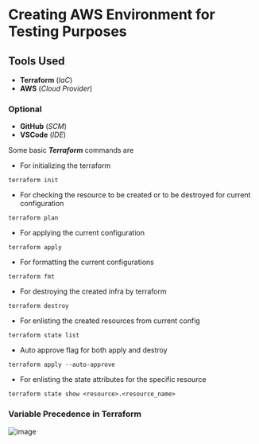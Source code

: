 # Creating AWS Environment for Testing Purposes
## Tools Used

* **Terraform** (*IaC*)
* **AWS** (*Cloud Provider*)
### Optional
* **GitHub** (*SCM*)
* **VSCode** (*IDE*)

Some basic _**Terraform**_ commands are
* For initializing the terraform
```
terraform init 
```
* For checking the resource to be created or to be destroyed for current configuration
```
terraform plan
```
* For applying the current configuration
```
terraform apply
```
* For formatting the current configurations
```
terraform fmt
```
* For destroying the created infra by terraform 
```
terraform destroy
```
* For enlisting the created resources from current config
```
terraform state list
```
* Auto approve flag for both apply and destroy
```
terraform apply --auto-approve
```
* For enlisting the state attributes for the specific resource
```
terraform state show <resource>.<resource_name>
```
### Variable Precedence in Terraform
![image](https://user-images.githubusercontent.com/63061732/156918410-35a56fb5-bab9-42d5-9fe4-a5e72503d960.png)

